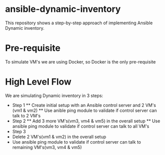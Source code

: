 # ansible-dynamic-inventory
This repository shows a step-by-step approach of implementing Ansible Dynamic inventory. 

# Pre-requisite
To simulate VM's we are using Docker, so Docker is the only pre-requisite

# High Level Flow
We are simulating Dynamic inventory in 3 steps:
* Step 1
** Create initial setup with an Ansible control server and 2 VM's (vm1 & vm2)
** Use anible ping module to validate if control server can talk to 2 VM's
* Step 2
** Add 3 more VM's(vm3, vm4 & vm5) in the overall setup
** Use ansible ping module to validate if control server can talk to all VM's
* Step 3
* Delete 2 VM's(vm1 & vm2) in the overall setup
* Use ansible ping module to validate if control server can talk to remaining VM's(vm3, vm4 & vm5)
